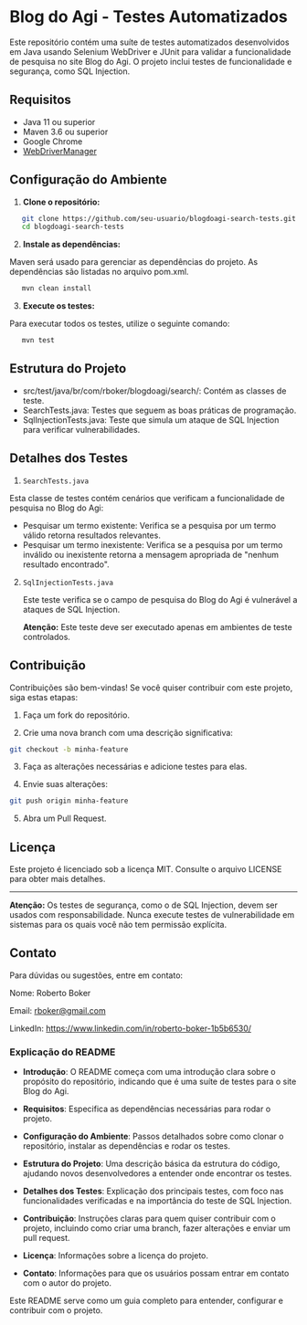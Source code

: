 # Blog do Agi - Testes Automatizados

Este repositório contém uma suíte de testes automatizados desenvolvidos em Java usando Selenium WebDriver e JUnit para validar a funcionalidade de pesquisa no site Blog do Agi. O projeto inclui testes de funcionalidade e segurança, como SQL Injection.

## Requisitos

- Java 11 ou superior
- Maven 3.6 ou superior
- Google Chrome
- [WebDriverManager](https://github.com/bonigarcia/webdrivermanager)

## Configuração do Ambiente

1. **Clone o repositório:**

```bash
   git clone https://github.com/seu-usuario/blogdoagi-search-tests.git
   cd blogdoagi-search-tests
```
2. **Instale as dependências:**

Maven será usado para gerenciar as dependências do projeto. As dependências são listadas no arquivo pom.xml.
  
```bash
   mvn clean install
``` 
3. **Execute os testes:**

Para executar todos os testes, utilize o seguinte comando:
```bash
   mvn test
```
## Estrutura do Projeto
- src/test/java/br/com/rboker/blogdoagi/search/: Contém as classes de teste.
- SearchTests.java: Testes que seguem as boas práticas de programação.
- SqlInjectionTests.java: Teste que simula um ataque de SQL Injection para verificar vulnerabilidades.

## Detalhes dos Testes
1. `SearchTests.java`

Esta classe de testes contém cenários que verificam a funcionalidade de pesquisa no Blog do Agi:

- Pesquisar um termo existente: Verifica se a pesquisa por um termo válido retorna resultados relevantes.
- Pesquisar um termo inexistente: Verifica se a pesquisa por um termo inválido ou inexistente retorna a mensagem apropriada de "nenhum resultado encontrado".
2. `SqlInjectionTests.java`

   Este teste verifica se o campo de pesquisa do Blog do Agi é vulnerável a ataques de SQL Injection.

   **Atenção:** Este teste deve ser executado apenas em ambientes de teste controlados.


## Contribuição
Contribuições são bem-vindas! Se você quiser contribuir com este projeto, siga estas etapas:

1. Faça um fork do repositório.

2. Crie uma nova branch com uma descrição significativa:

````bash
git checkout -b minha-feature
````
3. Faça as alterações necessárias e adicione testes para elas.

4. Envie suas alterações:

````bash
git push origin minha-feature
````
5. Abra um Pull Request.

## Licença
Este projeto é licenciado sob a licença MIT. Consulte o arquivo LICENSE para obter mais detalhes.

---

**Atenção:** Os testes de segurança, como o de SQL Injection, devem ser usados com responsabilidade. Nunca execute testes de vulnerabilidade em sistemas para os quais você não tem permissão explícita.

## Contato
Para dúvidas ou sugestões, entre em contato:

Nome: Roberto Boker

Email: rboker@gmail.com

LinkedIn: https://www.linkedin.com/in/roberto-boker-1b5b6530/


### Explicação do README

- **Introdução**: O README começa com uma introdução clara sobre o propósito do repositório, indicando que é uma suíte de testes para o site Blog do Agi.

- **Requisitos**: Especifica as dependências necessárias para rodar o projeto.

- **Configuração do Ambiente**: Passos detalhados sobre como clonar o repositório, instalar as dependências e rodar os testes.

- **Estrutura do Projeto**: Uma descrição básica da estrutura do código, ajudando novos desenvolvedores a entender onde encontrar os testes.

- **Detalhes dos Testes**: Explicação dos principais testes, com foco nas funcionalidades verificadas e na importância do teste de SQL Injection.

- **Contribuição**: Instruções claras para quem quiser contribuir com o projeto, incluindo como criar uma branch, fazer alterações e enviar um pull request.

- **Licença**: Informações sobre a licença do projeto.

- **Contato**: Informações para que os usuários possam entrar em contato com o autor do projeto.

Este README serve como um guia completo para entender, configurar e contribuir com o projeto.

